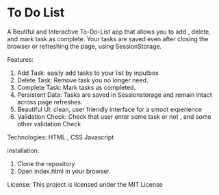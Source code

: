 # To Do List
 A Beutiful and Interactive To-Do-List app that allows you to add , delete, and mark task as complete. Your tasks are saved even after closing the browser or refreshing the page, using SessionStorage.

 Features: 
 1. Add Task: easily add tasks to your list by inputbox
 2. Delete Task: Remove task you no longer need.
 3. Complete Task: Mark tasks as completed.
 4. Persistent Data: Tasks are saved in Sessionstorage and remain intact across page refreshes.
 5. Beautiful UI: clean, user friendly interface for a smoot experience
 6. Validation Check: Check that user enter some task or not , and some other validation Check

 Technologies:
 HTML , CSS Javascript

 installation:
 1. Clone the repository
 2. Open index.html in your browser.

 License: This project is licensed under the MIT License

